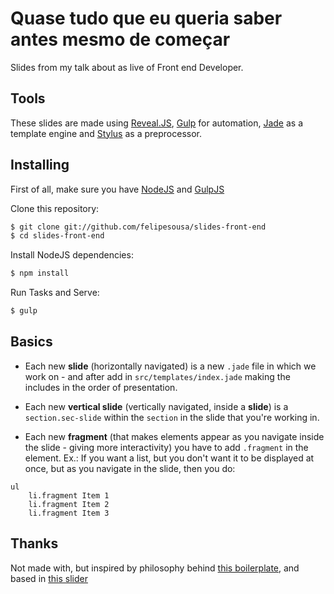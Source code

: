 # Quase tudo que eu queria saber antes mesmo de começar

Slides from my talk about as live of Front end Developer.

## Tools

These slides are made using [Reveal.JS](http://lab.hakim.se/reveal-js/), [Gulp](http://gulpjs.com/) for
automation, [Jade](http://jade-lang.com/) as a template engine and [Stylus](http://learnboost.github.io/stylus/) 
as a preprocessor. 

## Installing

First of all, make sure you have [NodeJS](http://nodejs.org/) and [GulpJS](http://gulpjs.com/)

Clone this repository:

```sh
$ git clone git://github.com/felipesousa/slides-front-end
$ cd slides-front-end
```

Install NodeJS dependencies:

```sh
$ npm install
```

Run Tasks and Serve:

```sh
$ gulp
```

## Basics

- Each new **slide** (horizontally navigated) is a new `.jade` file in which we work on - and after add in
 `src/templates/index.jade` making the includes in the order of presentation.

- Each new **vertical slide** (vertically navigated, inside a **slide**) is a `section.sec-slide` within the `section`
 in the slide that you're working in.

- Each new **fragment** (that makes elements appear as you navigate inside the slide - giving more interactivity) you
 have to add `.fragment` in the element. Ex.: If you want a list, but you don't want it to be displayed at once, but as
 you navigate in the slide, then you do:

```jade
ul
    li.fragment Item 1
    li.fragment Item 2
    li.fragment Item 3
```

## Thanks

Not made with, but inspired by philosophy behind [this boilerplate](https://github.com/willianjusten/reveal-boilerplate), and based in [this slider](https://github.com/mabrasil/slides-flisol-2015) 
